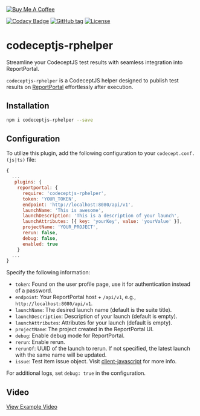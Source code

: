 [![Buy Me A Coffee](https://www.buymeacoffee.com/assets/img/custom_images/orange_img.png)](https://www.buymeacoffee.com/peternguyew)

[![Codacy Badge](https://api.codacy.com/project/badge/Grade/6e6495428bbd41f0807e4239c42403eb)](https://www.codacy.com/manual/PeterNgTr/codeceptjs-rphelper?utm_source=github.com&amp;utm_medium=referral&amp;utm_content=PeterNgTr/codeceptjs-rphelper&amp;utm_campaign=Badge_Grade)
[![GitHub tag](https://img.shields.io/github/tag/kobenguyent/codeceptjs-rphelper?include_prereleases=&sort=semver&color=blue)](https://github.com/kobenguyent/codeceptjs-rphelper/releases/)
[![License](https://img.shields.io/badge/License-MIT-blue)](#license)

# codeceptjs-rphelper

Streamline your CodeceptJS test results with seamless integration into ReportPortal.

`codeceptjs-rphelper` is a CodeceptJS helper designed to publish test results on [ReportPortal](https://reportportal.io/) effortlessly after execution.

## Installation

```sh
npm i codeceptjs-rphelper --save
```

## Configuration

To utilize this plugin, add the following configuration to your `codecept.conf.(js|ts)` file:

```javascript
{
  ...
   plugins: {
    reportportal: {
      require: 'codeceptjs-rphelper',
      token: 'YOUR_TOKEN',
      endpoint: 'http://localhost:8080/api/v1',
      launchName: 'This is awesome',
      launchDescription: 'This is a description of your launch',
      launchAttributes: [{ key: 'yourKey', value: 'yourValue' }],
      projectName: 'YOUR_PROJECT',
      rerun: false,
      debug: false,
      enabled: true
    }
  ...
}
```

Specify the following information:

- `token`: Found on the user profile page, use it for authentication instead of a password.
- `endpoint`: Your ReportPortal host + `/api/v1`, e.g., `http://localhost:8080/api/v1`.
- `launchName`: The desired launch name (default is the suite title).
- `launchDescription`: Description of your launch (default is empty).
- `launchAttributes`: Attributes for your launch (default is empty).
- `projectName`: The project created in the ReportPortal UI.
- `debug`: Enable debug mode for ReportPortal.
- `rerun`: Enable rerun.
- `rerunOf`: UUID of the launch to rerun. If not specified, the latest launch with the same name will be updated.
- `issue`: Test item issue object. Visit [client-javascript](https://github.com/reportportal/client-javascript?tab=readme-ov-file#finishtestitem) for more info.

For additional logs, set `debug: true` in the configuration.

## Video

[View Example Video](https://github.com/kobenguyent/codeceptjs-rphelper/assets/7845001/f2a84ed1-acae-46f7-a611-90345e0a43c9)